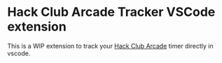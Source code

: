 # Hack Club Arcade Tracker VSCode extension

This is a WIP extension to track your [Hack Club Arcade](https://hackclub.com/arcade) timer directly in vscode.